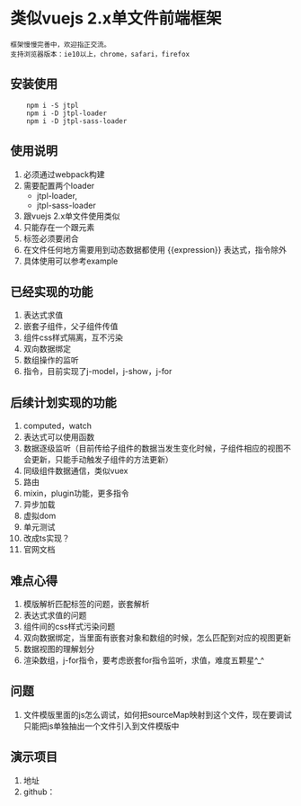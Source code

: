 # 类似vuejs 2.x单文件前端框架

    框架慢慢完善中，欢迎指正交流。
    支持浏览器版本：ie10以上，chrome，safari，firefox

## 安装使用

```
    npm i -S jtpl
    npm i -D jtpl-loader
    npm i -D jtpl-sass-loader
```

## 使用说明

1. 必须通过webpack构建
2. 需要配置两个loader
    - jtpl-loader,
    - jtpl-sass-loader
3. 跟vuejs 2.x单文件使用类似
4. 只能存在一个跟元素
5. 标签必须要闭合
6. 在文件任何地方需要用到动态数据都使用 {{expression}} 表达式，指令除外
7. 具体使用可以参考example

## 已经实现的功能

1. 表达式求值
2. 嵌套子组件，父子组件传值
3. 组件css样式隔离，互不污染
4. 双向数据绑定
5. 数组操作的监听
6. 指令，目前实现了j-model，j-show，j-for

## 后续计划实现的功能

1. computed，watch
2. 表达式可以使用函数
3. 数据逐级监听（目前传给子组件的数据当发生变化时候，子组件相应的视图不会更新，只能手动触发子组件的方法更新）
4. 同级组件数据通信，类似vuex
5. 路由
6. mixin，plugin功能，更多指令
7. 异步加载
8. 虚拟dom
9. 单元测试
10. 改成ts实现？
11. 官网文档

## 难点心得

1. 模版解析匹配标签的问题，嵌套解析
2. 表达式求值的问题
3. 组件间的css样式污染问题
4. 双向数据绑定，当里面有嵌套对象和数组的时候，怎么匹配到对应的视图更新
5. 数据视图的理解划分
6. 渲染数组，j-for指令，要考虑嵌套for指令监听，求值，难度五颗星^_^

## 问题

1. 文件模版里面的js怎么调试，如何把sourceMap映射到这个文件，现在要调试只能把js单独抽出一个文件引入到文件模版中

## 演示项目
1. 地址
2. github：



